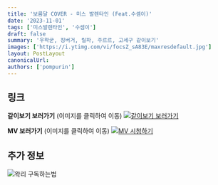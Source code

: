 ```yaml
---
title: '보름달 COVER - 미스 발렌타인 (Feat.수셈이)'
date: '2023-11-01'
tags: ['미스발렌타인', '수셈이']
draft: false
summary: '우왁굳, 징버거, 릴파, 주르르, 고세구 같이보기'
images: ['https://i.ytimg.com/vi/focsZ_sA83E/maxresdefault.jpg']
layout: PostLayout
canonicalUrl:
authors: ['pompurin']
---
```


## 링크

**같이보기 보러가기** (이미지를 클릭하여 이동)
[![같이보기 보러가기](../static/images/logo.png)](https://cafe.naver.com/steamindiegame/13523360)

**MV 보러가기** (이미지를 클릭하여 이동)
[![MV 시청하기](https://i.ytimg.com/vi/focsZ_sA83E/maxresdefault.jpg)](https://www.youtube.com/watch?v=focsZ_sA83E)

## 추가 정보

![왁리 구독하는법](../static/images/sub.gif)
